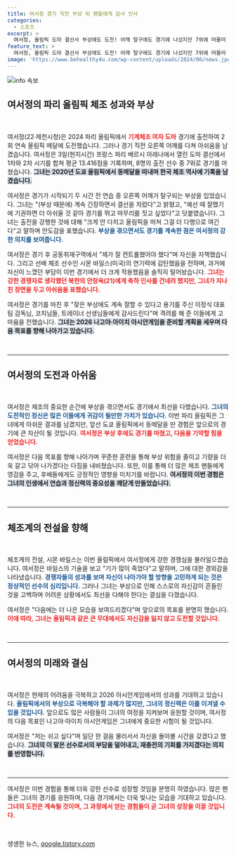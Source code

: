 ```yaml
---
title: 여서정 경기 직전 부상 뒤 팬들에게 감사 인사
categories:
  - 스포츠
excerpt: >
  여서정, 올림픽 도마 결선서 부상에도 도전! 어깨 탈구에도 경기에 나섰지만 7위에 머물러 아쉬움 전해. 2026 아시안게임을 향해 다시 준비할 것이라며 의지 다져.
feature_text: >
  여서정, 올림픽 도마 결선서 부상에도 도전! 어깨 탈구에도 경기에 나섰지만 7위에 머물러 아쉬움 전해. 2026 아시안게임을 향해 다시 준비할 것이라며 의지 다져.
image: 'https://www.behealthy4u.com/wp-content/uploads/2024/06/news.jpg'
---
```


<p><img src="https://www.behealthy4u.com/wp-content/uploads/2024/06/news.jpg" alt="info 속보" /></p>

<h2 data-ke-size="size26">여서정의 파리 올림픽 체조 성과와 부상</h2>

<p data-ke-size="size16">&nbsp;</p>

<p>여서정(22·제천시청)은 2024 파리 올림픽에서 <b><span style="color: #ee2323;">기계체조 여자 도마</span></b> 경기에 출전하여 2회 연속 올림픽 메달에 도전했습니다. 그러나 경기 직전 오른쪽 어깨를 다쳐 아쉬움을 남겼습니다. 여서정은 3일(현지시간) 프랑스 파리 베르시 아레나에서 열린 도마 결선에서 1차와 2차 시기를 합쳐 평균 13.416점을 기록하며, 8명의 출전 선수 중 7위로 경기를 마쳤습니다. <b><span style="background-color: #21538527;">그녀는 2020년 도쿄 올림픽에서 동메달을 따내며 한국 체조 역사에 기록을 남겼습니다.</span></b></p>

<p>여서정은 경기가 시작되기 두 시간 전 연습 중 오른쪽 어깨가 탈구되는 부상을 입었습니다. 그녀는 "(부상 때문에) 계속 긴장하면서 결선을 치렀다"고 밝혔고, "예선 때 잘했기에 기권하면 더 아쉬울 것 같아 경기를 뛰고 마무리를 짓고 싶었다"고 덧붙였습니다. 그녀는 출전을 강행한 것에 대해 "크게 안 다치고 올림픽을 마쳐 그걸 더 다행으로 여긴다"고 말하며 안도감을 표했습니다. <b><span style="color: #1a5490;">부상을 겪으면서도 경기를 계속한 점은 여서정의 강한 의지를 보여줍니다.</span></b></p>

<p>여서정은 경기 후 공동취재구역에서 "제가 잘 컨트롤했어야 했다"며 자신을 자책했습니다. 그리고 선배 체조 선수인 시몬 바일스(미국)의 연기력에 감탄했음을 전하며, 과거에 자신이 느꼈던 부담이 이번 경기에서 더 크게 작용했음을 솔직히 털어놨습니다. <b><span style="color: #ee2323;">그녀는 강한 경쟁자로 생각했던 북한의 안창옥(21)에게 축하 인사를 건네려 했지만, 그녀가 지나친 장면을 두고 아쉬움을 표했습니다.</span></b></p>

<p>여서정은 경기를 마친 후 "잦은 부상에도 계속 잘할 수 있다고 용기를 주신 이정식 대표팀 감독님, 코치님들, 트레이너 선생님들에게 감사드린다"며 격려를 해 준 이들에게 고마움을 전했습니다. <b><span style="background-color: #21538527;">그녀는 2026 나고야·아이치 아시안게임을 준비할 계획을 세우며 다음 목표를 향해 나아가고 있습니다.</span></b></p>

<p data-ke-size="size16">&nbsp;</p>

<hr />

<h2 data-ke-size="size26">여서정의 도전과 아쉬움</h2>

<p data-ke-size="size16">&nbsp;</p>

<p>여서정은 체조의 중요한 순간에 부상을 겪으면서도 경기에서 최선을 다했습니다. <b><span style="color: #1a5490;">그녀의 도전적인 정신은 많은 이들에게 귀감이 될만한 가치가 있습니다.</span></b> 이번 파리 올림픽은 그녀에게 아쉬운 결과를 남겼지만, 앞선 도쿄 올림픽에서 동메달을 딴 경험은 앞으로의 경기에 큰 자산이 될 것입니다. <b><span style="color: #ee2323;">여서정은 부상 후에도 경기를 마쳤고, 다음을 기약할 힘을 얻었습니다.</span></b></p>

<p>여서정은 다음 목표를 향해 나아가며 꾸준한 훈련을 통해 부상 위험을 줄이고 기량을 더욱 갈고 닦아 나가겠다는 다짐을 내비쳤습니다. 또한, 이를 통해 더 많은 체조 팬들에게 영감을 주고, 후배들에게도 긍정적인 영향을 미치기를 바랍니다. <b><span style="background-color: #21538527;">여서정의 이번 경험은 그녀의 인생에서 연습과 정신력의 중요성을 깨닫게 만들었습니다.</span></b></p>

<p data-ke-size="size16">&nbsp;</p>

<hr />

<h2 data-ke-size="size26">체조계의 전설을 향해</h2>

<p data-ke-size="size16">&nbsp;</p>

<p>체조계의 전설, 시몬 바일스는 이번 올림픽에서 여서정에게 강한 경쟁심을 불러일으켰습니다. 여서정은 바일스의 기술을 보고 "기가 많이 죽었다"고 말하며, 그에 대한 경외감을 나타냈습니다. <b><span style="color: #1a5490;">경쟁자들의 성과를 보며 자신이 나아가야 할 방향을 고민하게 되는 것은 정상적인 선수의 심리입니다.</span></b> 그러나 그녀는 부상으로 인해 스스로의 자신감이 흔들린 것을 고백하며 어려운 상황에서도 최선을 다해야 한다는 결심을 다졌습니다. </p>

<p>여서정은 "다음에는 더 나은 모습을 보여드리겠다"며 앞으로의 목표를 분명히 했습니다. <b><span style="color: #ee2323;">이에 따라, 그녀는 올림픽과 같은 큰 무대에서도 자신감을 잃지 않고 도전할 것입니다.</span></b> </p>

<p data-ke-size="size16">&nbsp;</p>

<hr />

<h2 data-ke-size="size26">여서정의 미래와 결심</h2>

<p data-ke-size="size16">&nbsp;</p>

<p>여서정은 현재의 어려움을 극복하고 2026 아시안게임에서의 성과를 기대하고 있습니다. <b><span style="color: #1a5490;">올림픽에서의 부상으로 극복해야 할 과제가 많지만, 그녀의 정신력은 이를 이겨낼 수 있을 것입니다.</span></b> 앞으로도 많은 사람들이 그녀의 여정을 지켜보며 응원할 것이며, 여서정의 다음 목표인 나고야·아이치 아시안게임은 그녀에게 중요한 시험이 될 것입니다. </p>

<p>여서정은 "저는 쉬고 싶다"며 일단 한 걸음 물러서서 자신을 돌아볼 시간을 갖겠다고 했습니다. <b><span style="background-color: #21538527;">그녀의 이 말은 선수로서의 부담을 덜어내고, 재충전의 기회를 가지겠다는 의지를 반영합니다.</span></b> </p>

<p data-ke-size="size16">&nbsp;</p>

<hr />

<p>여서정은 이번 경험을 통해 더욱 강한 선수로 성장할 것임을 분명히 하였습니다. 많은 팬들은 그녀의 경기를 응원하며, 다음 경기에서는 더욱 빛나는 모습을 기대하고 있습니다. <b><span style="color: #ee2323;">그녀의 도전은 계속될 것이며, 그 과정에서 얻는 경험들이 곧 그녀의 성장을 이끌 것입니다.</span></b></p>

<p data-ke-size="size16">&nbsp;</p>
생생한 뉴스, <a href="https://qoogle.tistory.com" rel="dofollow">qoogle.tistory.com</a>


